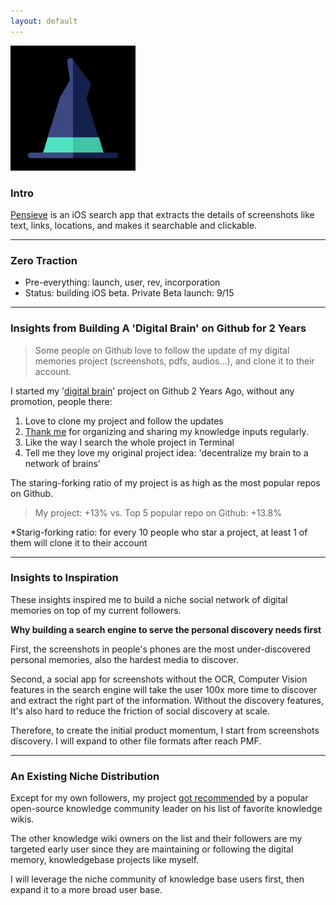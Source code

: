 ```yaml
---
layout: default
---
```


<img src="images/pensieve.png" alt="sample image" width="200" height="200">



### Intro

[Pensieve](http://ios.pensieves.co/) is an iOS search app that extracts the details of screenshots like text, links, locations, and makes it searchable and clickable. 


---

### Zero Traction

- Pre-everything: launch, user, rev, incorporation
- Status: building iOS beta. Private Beta launch: 9/15

---


### Insights from Building A 'Digital Brain' on Github for 2 Years 

> Some people on Github love to follow the update of my digital memories project (screenshots, pdfs, audios...), and clone it to their account.


I started my '[digital brain](https://github.com/allenleein/knowledge-base)' project on Github 2 Years Ago, without any promotion, people there:

1. Love to clone my project and follow the updates
2. [Thank me](https://imgur.com/a/PiVlCoW) for organizing and sharing my knowledge inputs regularly.
3. Like the way I search the whole project in Terminal
3. Tell me they love my original project idea: 'decentralize my brain to a network of brains’

The staring-forking ratio of my project is as high as the most popular repos on Github.
  
> My project: +13% vs. Top 5 popular repo on Github: +13.8%

*Starig-forking ratio: for every 10 people who star a project, at least 1 of them will clone it to their account

---

### Insights to Inspiration

These insights inspired me to build a niche social network of digital memories on top of my current followers.  

**Why building a search engine to serve the personal discovery needs first**

First, the screenshots in people's phones are the most under-discovered personal memories, also the hardest media to discover. 

Second, a social app for screenshots without the OCR, Computer Vision features in the search engine will take the user 100x more time to discover and extract the right part of the information. Without the discovery features, It's also hard to reduce the friction of social discovery at scale.

Therefore, to create the initial product momentum, I start from screenshots discovery. I will expand to other file formats after reach PMF.

---

### An Existing Niche Distribution

Except for my own followers, my project [got recommended](https://wiki.nikitavoloboev.xyz/other/wiki-workflow#similar-wikis-i-liked) by a popular open-source knowledge community leader on his list of favorite knowledge wikis.

The other knowledge wiki owners on the list and their followers are my targeted early user since they are maintaining or following the digital memory, knowledgebase projects like myself. 

I will leverage the niche community of knowledge base users first, then expand it to a more broad user base. 






